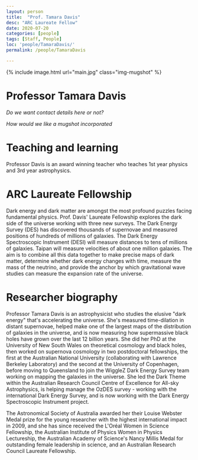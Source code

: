 ```yaml
---
layout: person
title:  "Prof. Tamara Davis"
desc: "ARC Laureate Fellow"
date: 2020-07-20
categories: [people]
tags: [Staff, People]
loc: 'people/TamaraDavis/'
permalink: /people/TamaraDavis

---
```

 
{% include image.html url="main.jpg" class="img-mugshot" %}

<div class="text-center" markdown="1">

# Professor Tamara Davis


*Do we want contact details here or not?*

*How would we like a mugshot incorporated*

</div>
 
# Teaching and learning

Professor Davis is an award winning teacher who teaches 1st year physics and 3rd year astrophysics. 
 
# ARC Laureate Fellowship

Dark energy and dark matter are amongst the most profound puzzles facing fundamental physics. Prof. Davis' 
Laureate Fellowship explores the dark side of the universe working with three new surveys. The Dark 
Energy Survey (DES) has discovered thousands of supernovae and measured positions of hundreds of millions of 
galaxies. The Dark Energy Spectroscopic Instrument (DESI) will measure distances to tens of millions of galaxies. 
Taipan will measure velocities of about one million galaxies.  The aim is to combine all this data together to make 
precise maps of dark matter, determine whether dark energy changes with time, measure the mass of the neutrino, and 
provide the anchor by which gravitational wave studies can measure the expansion rate of the universe. 
 
# Researcher biography

Professor Tamara Davis is an astrophysicist who studies the elusive "dark energy" that's accelerating the universe. 
She's measured time-dilation in distant supernovae, helped make one of the largest maps of the distribution of galaxies 
in the universe, and is now measuring how supermassive black holes have grown over the last 12 billion years. 
She did her PhD at the University of New South Wales on theoretical cosmology and black holes, then worked on 
supernova cosmology in two postdoctoral fellowships, the first at the Australian National University (collaborating 
with Lawrence Berkeley Laboratory) and the second at the University of Copenhagen, before moving to Queensland to 
join the WiggleZ Dark Energy Survey team working on mapping the galaxies in the universe. She led the Dark Theme 
within the Australian Research Council Centre of Excellence for All-sky Astrophysics, is helping manage the OzDES 
survey - working with the international Dark Energy Survey, and is now working with the Dark Energy Spectroscopic 
Instrument project.
 
The Astronomical Society of Australia awarded her their Louise Webster Medal prize for the young researcher with 
the highest international impact in 2009, and she has since received the L'Oréal Women in Science Fellowship, the 
Australian Institute of Physics Women in Physics Lectureship, the Australian Academy of Science's Nancy Millis Medal 
for outstanding female leadership in science, and an Australian Research Council Laureate Fellowship.